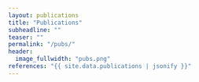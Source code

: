 ```yaml
---
layout: publications
title: "Publications"
subheadline: ""
teaser: ""
permalink: "/pubs/"
header:
  image_fullwidth: "pubs.png"
references: "{{ site.data.publications | jsonify }}"
---
```


